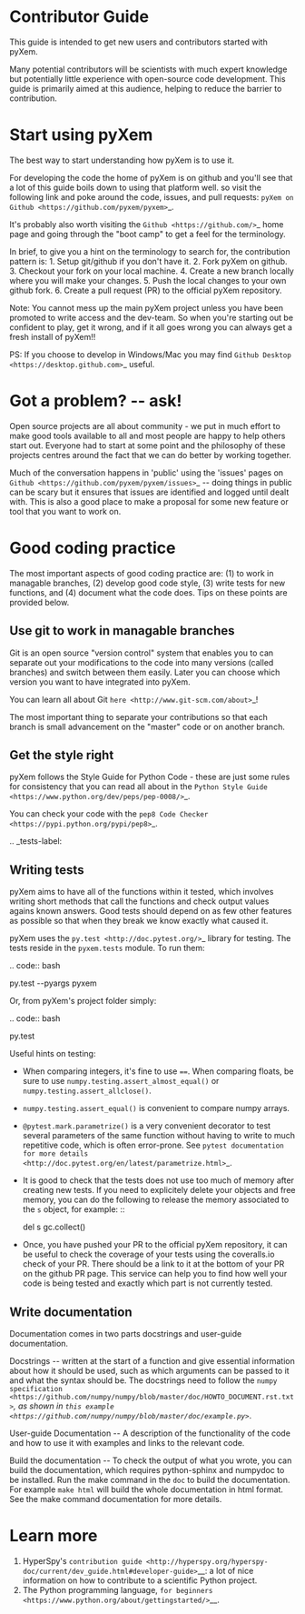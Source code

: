 Contributor Guide
=================

This guide is intended to get new users and contributors started with pyXem.

Many potential contributors will be scientists with much expert knowledge but 
potentially little experience with open-source code development. This guide is 
primarily aimed at this audience, helping to reduce the barrier to contribution.

Start using pyXem
=================

The best way to start understanding how pyXem is to use it.

For developing the code the home of pyXem is on github and you'll see that
a lot of this guide boils down to using that platform well. so visit the
following link and poke around the code, issues, and pull requests: `pyXem
on Github <https://github.com/pyxem/pyxem>`_.

It's probably also worth visiting the `Github <https://github.com/>`_ home page
and going through the "boot camp" to get a feel for the terminology.

In brief, to give you a hint on the terminology to search for, the contribution
pattern is:
    1. Setup git/github if you don't have it.
    2. Fork pyXem on github.
    3. Checkout your fork on your local machine.
    4. Create a new branch locally where you will make your changes.
    5. Push the local changes to your own github fork.
    6. Create a pull request (PR) to the official pyXem repository.

Note: You cannot mess up the main pyXem project unless you have been promoted
to write access and the dev-team. So when you're starting out be confident to
play, get it wrong, and if it all goes wrong you can always get a fresh install
of pyXem!!

PS: If you choose to develop in Windows/Mac you may find `Github Desktop
<https://desktop.github.com>`_ useful.


Got a problem? -- ask!
======================

Open source projects are all about community - we put in much effort to make
good tools available to all and most people are happy to help others start out.
Everyone had to start at some point and the philosophy of these projects
centres around the fact that we can do better by working together.

Much of the conversation happens in 'public' using the 'issues' pages on 
`Github <https://github.com/pyxem/pyxem/issues>`_ -- doing things in public can
be scary but it ensures that issues are identified and logged until dealt with. 
This is also a good place to make a proposal for some new feature or tool that 
you want to work on.


Good coding practice
====================

The most important aspects of good coding practice are: (1) to work in managable
branches, (2) develop good code style, (3) write tests for new functions, and (4)
document what the code does. Tips on these points are provided below.

Use git to work in managable branches
-------------------------------------

Git is an open source "version control" system that enables you to can separate out
your modifications to the code into many versions (called branches) and switch between 
them easily. Later you can choose which version you want to have integrated into pyXem.

You can learn all about Git `here <http://www.git-scm.com/about>`_!

The most important thing to separate your contributions so that each branch is small
advancement on the "master" code or on another branch. 

Get the style right
-------------------

pyXem follows the Style Guide for Python Code - these are just some rules for
consistency that you can read all about in the `Python Style Guide
<https://www.python.org/dev/peps/pep-0008/>`_.

You can check your code with the `pep8 Code Checker
<https://pypi.python.org/pypi/pep8>`_.

.. _tests-label:

Writing tests
-------------

pyXem aims to have all of the functions within it tested, which involves writing
short methods that call the functions and check output values agains known 
answers. Good tests should depend on as few other features as possible so that when
they break we know exactly what caused it. 

pyXem uses the `py.test <http://doc.pytest.org/>`_ library for testing. The
tests reside in the ``pyxem.tests`` module. To run them:

.. code:: bash

   py.test --pyargs pyxem

Or, from pyXem's project folder simply:

.. code:: bash

   py.test


Useful hints on testing:

* When comparing integers, it's fine to use ``==``. When comparing floats, be
  sure to use ``numpy.testing.assert_almost_equal()`` or
  ``numpy.testing.assert_allclose()``.
* ``numpy.testing.assert_equal()`` is convenient to compare numpy arrays.
* ``@pytest.mark.parametrize()`` is a very convenient decorator to test several
  parameters of the same function without having to write to much repetitive
  code, which is often error-prone. See `pytest documentation for more details
  <http://doc.pytest.org/en/latest/parametrize.html>`_.
* It is good to check that the tests does not use too much of memory after
  creating new tests. If you need to explicitely delete your objects and free memory, you can do the following to release the memory associated to the ``s`` object, for example:
::

    del s
    gc.collect()


* Once, you have pushed your PR to the official pyXem repository, it can be
  useful to check the coverage of your tests using the coveralls.io check of
  your PR. There should be a link to it at the bottom of your PR on the github
  PR page. This service can help you to find how well your code is being tested
  and exactly which part is not currently tested.


Write documentation
-------------------

Documentation comes in two parts docstrings and user-guide documentation.

Docstrings -- written at the start of a function and give essential information
about how it should be used, such as which arguments can be passed to it and what
the syntax should be. The docstrings need to follow the `numpy specification 
<https://github.com/numpy/numpy/blob/master/doc/HOWTO_DOCUMENT.rst.txt>`_, 
as shown in `this example <https://github.com/numpy/numpy/blob/master/doc/example.py>`_.

User-guide Documentation -- A description of the functionality of the code and how
to use it with examples and links to the relevant code.

Build the documentation -- To check the output of what you wrote, you can build
the documentation, which requires python-sphinx and numpydoc to be installed.
Run the make command in the ``doc`` to build the documentation. For example
``make html`` will build the whole documentation in html format. See the make
command documentation for more details.


Learn more
==========

1. HyperSpy's `contribution guide <http://hyperspy.org/hyperspy-doc/current/dev_guide.html#developer-guide>`__: a lot of nice information on how to contribute to a scientific Python project.
2. The Python programming language, `for beginners <https://www.python.org/about/gettingstarted/>`__.
